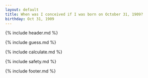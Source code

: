 ```yaml
---
layout: default
title: When was I conceived if I was born on October 31, 1909?
birthday: Oct 31, 1909
---
```


{% include header.md %}

{% include guess.md %}

{% include calculate.md %}

{% include safety.md %}

{% include footer.md %}



